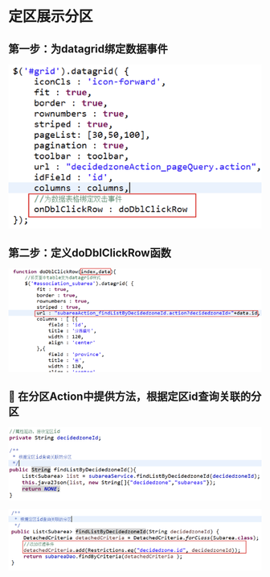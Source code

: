 # 定区展示分区

## 第一步：为datagrid绑定数据事件

![](../../../../.gitbook/assets/image%20%2849%29.png)

## 第二步：定义doDblClickRow函数

![](../../../../.gitbook/assets/image%20%28134%29.png)

##  在分区Action中提供方法，根据定区id查询关联的分区

![&#xF06C;	&#x5728;SubareaServiceImpl&#x4E2D;&#x63D0;&#x4F9B;&#x65B9;&#x6CD5;&#xFF0C;&#x6839;&#x636E;&#x5B9A;&#x533A;id&#x67E5;&#x8BE2;&#x5173;&#x8054;&#x7684;&#x5206;&#x533A;](../../../../.gitbook/assets/image%20%2899%29.png)

![](../../../../.gitbook/assets/image%20%2886%29.png)

